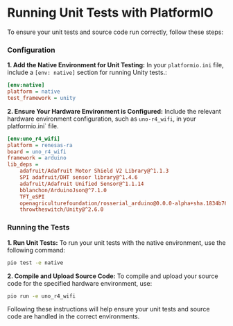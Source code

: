 # Running Unit Tests with PlatformIO

To ensure your unit tests and source code run correctly, follow these steps:

### Configuration

**1. Add the Native Environment for Unit Testing:** In your `platformio.ini` file, include a `[env: native]` section for running Unity tests.:

```ini
[env:native]
platform = native
test_framework = unity
```

**2. Ensure Your Hardware Environment is Configured:** Include  the relevant hardware environment configuration, such as `uno-r4_wifi`, in your platformio.ini` file.

```ini
[env:uno_r4_wifi] 
platform = renesas-ra 
board = uno_r4_wifi 
framework = arduino 
lib_deps = 
    adafruit/Adafruit Motor Shield V2 Library@^1.1.3 
    SPI adafruit/DHT sensor library@^1.4.6 
    adafruit/Adafruit Unified Sensor@^1.1.14 
    bblanchon/ArduinoJson@^7.1.0 
    TFT_eSPI 
    openagriculturefoundation/rosserial_arduino@0.0.0-alpha+sha.1834b766b0 
    throwtheswitch/Unity@^2.6.0
```

### Running the Tests

**1. Run Unit Tests:** To run your unit tests with the native environment, use the following command:

```sh
pio test -e native
```

**2. Compile and Upload Source Code:** To compile and upload your source code for the specified hardware environment, use:

```sh
pio run -e uno_r4_wifi
```

Following these instructions will help ensure your unit tests and source code are handled in the correct environments.
